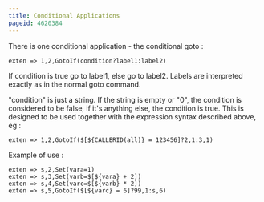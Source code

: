 ```yaml
---
title: Conditional Applications
pageid: 4620384
---
```


There is one conditional application - the conditional goto :

```
exten => 1,2,GotoIf(condition?label1:label2)

```

If condition is true go to label1, else go to label2. Labels are interpreted exactly as in the normal goto command.

"condition" is just a string. If the string is empty or "0", the condition is considered to be false, if it's anything else, the condition is true. This is designed to be used together with the expression syntax described above, eg :

```
exten => 1,2,GotoIf($[${CALLERID(all)} = 123456]?2,1:3,1)

```

Example of use :

```
exten => s,2,Set(vara=1)
exten => s,3,Set(varb=$[${vara} + 2])
exten => s,4,Set(varc=$[${varb} * 2])
exten => s,5,GotoIf($[${varc} = 6]?99,1:s,6)

```
